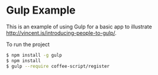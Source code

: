 Gulp Example
=============

This is an example of using Gulp for a basic app to illustrate http://vincent.is/introducing-people-to-gulp/.  

To run the project

```bash
$ npm install -g gulp
$ npm install
$ gulp --require coffee-script/register
```
